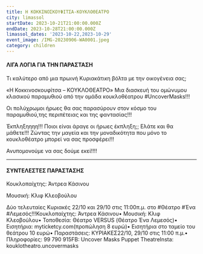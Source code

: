 ```yaml
---
title: Η ΚΟΚΚΙΝΟΣΚΟΥΦΙΤΣΑ-ΚΟΥΚΛΟΘΕΑΤΡΟ
city: limassol
startDate: 2023-10-21T21:00:00.000Z
endDate: 2023-10-28T21:00:00.000Z
limassol_dates: '2023-10-22,2023-10-29'
event_image: /IMG-20230906-WA0001.jpeg
category: children
---
```


#### ΛΙΓΑ ΛΟΓΙΑ ΓΙΑ ΤΗΝ ΠΑΡΑΣΤΑΣΗ

Τι καλύτερο από μια πρωινή Κυριακάτικη βόλτα με την οικογένεια σας;

«Η Κοκκινοσκουφίτσα – ΚΟΥΚΛΟΘΕΑΤΡΟ»  Μια διασκευή του ομώνυμου κλασικού παραμυθιού από την ομάδα κουκλοθέατρου #UncoverMasks!!!

Οι πολύχρωμοι ήρωες θα σας παρασύρουν στον κόσμο του παραμυθιού,της περιπέτειας και της φαντασίας!!!&#x9;

Έκπληξηηηη!!! Ποιοι είναι άραγε οι ήρωες έκπληξη;; Ελάτε και θα μάθετε!!! Ζώντας την μαγεία και την μοναδικότητα που μόνο το κουκλοθέατρο μπορεί να σας προσφέρει!!!

Ανυπομονούμε να σας δούμε εκεί!!!!

***

#### ΣΥΝΤΕΛΕΣΤΕΣ ΠΑΡΑΣΤΑΣΗΣ

Κουκλοπαίχτης: Άντρεα Κάσινου

Μουσική: Κλιφ Κλεοβούλου

Δύο τελευταίες Κυριακές 22/10 και 29/10 στις 11:00π.μ. στο #Θέατρο #Ένα #Λεμεσός!!!Κουκλοπαίχτης: Άντρεα Κάσινου• Μουσική: Κλιφ Κλεοβούλου• Τοποθεσία: Θέατρο VERSUS (Θέατρο Ένα Λεμεσός)• Εισητήρια: myticketcy.com(προπώληση 8 ευρώ)• Εισητήρια στο ταμείο του θεάτρου 10 ευρώ• Παραστάσεις: ΚΥΡΙΑΚΕΣ22/10, 29/10 στις 11:00 π.μ.• Πληροφορίες: 99 790 915FB: Uncover Masks Puppet TheatreInsta: kouklotheatro.uncovermasks
